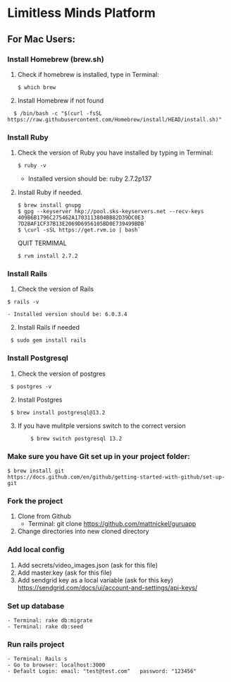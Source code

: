 # Limitless Minds Platform



## For Mac Users:
### Install Homebrew (brew.sh)
1. Check if homebrew is installed, type in Terminal: 
   ```
   $ which brew
   ```
2. Install Homebrew if not found
  ```
    $ /bin/bash -c "$(curl -fsSL https://raw.githubusercontent.com/Homebrew/install/HEAD/install.sh)"
  ```

### Install Ruby
1. Check the version of Ruby you have installed by typing in Terminal:
   ```
   $ ruby -v
   ```
   - Installed version should be: ruby 2.7.2p137

2. Install Ruby if needed.
    ```
    $ brew install gnupg
    $ gpg --keyserver hkp://pool.sks-keyservers.net --recv-keys 409B6B1796C275462A1703113804BB82D39DC0E3 7D2BAF1CF37B13E2069D6956105BD0E739499BDB`
    $ \curl -sSL https://get.rvm.io | bash`
    ```
    QUIT TERMIMAL
    ```
    $ rvm install 2.7.2
    ```

### Install Rails
1. Check the version of Rails
  ```
  $ rails -v
  ```
    - Installed version should be: 6.0.3.4
  
2. Install Rails if needed
  ```
   $ sudo gem install rails
  ```

### Install Postgresql
1. Check the version of postgres
  ```
   $ postgres -v
   ```
2. Install Postgres
  ```
   $ brew install postgresql@13.2
   ```
3. If you have mulitple versions switch to the correct version
    ``` $ brew info postgresql
        $ brew switch postgresql 13.2 
    ```

### Make sure you have Git set up in your project folder:
    $ brew install git
    https://docs.github.com/en/github/getting-started-with-github/set-up-git

### Fork the project
1. Clone from Github
    - Terminal: git clone https://github.com/mattnickel/guruapp
2. Change directories into new cloned directory

### Add local config
1. Add secrets/video_images.json (ask for this file)
2. Add master.key (ask for this file)
3. Add sendgrid key as a local variable (ask for this key)
      https://sendgrid.com/docs/ui/account-and-settings/api-keys/

### Set up database
    - Terminal: rake db:migrate
    - Terminal: rake db:seed

### Run rails project
    - Terminal: Rails s
    - Go to browser: localhost:3000
    - Default Login: email: "test@test.com"   password: "123456"
